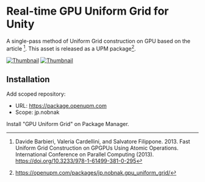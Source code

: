 # Real-time GPU Uniform Grid for Unity 

A single-pass method of Uniform Grid construction on GPU based on the article [^1]. This asset is released as a UPM package[^2].

[![Thumbnail](http://img.youtube.com/vi/NKYRA955oSE/hqdefault.jpg)](https://youtu.be/NKYRA955oSE)
[![Thumbnail](http://img.youtube.com/vi/8GmqgaxiQ2g/hqdefault.jpg)](https://youtu.be/8GmqgaxiQ2g)

## Installation
Add scoped repository:

- URL: https://package.openupm.com
- Scope: jp.nobnak

Install "GPU Uniform Grid" on Package Manager.

[^1]: Davide Barbieri, Valeria Cardellini, and Salvatore Filippone. 2013. Fast Uniform Grid Construction on GPGPUs Using Atomic Operations. International Conference on Parallel Computing (2013). https://doi.org/10.3233/978-1-61499-381-0-295
[^2]: https://openupm.com/packages/jp.nobnak.gpu_uniform_grid/

